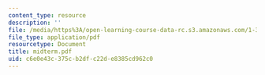```yaml
---
content_type: resource
description: ''
file: /media/https%3A/open-learning-course-data-rc.s3.amazonaws.com/1-34-waste-containment-and-remediation-technology-spring-2004/c6e0e43c375cb2dfc22de8385cd962c0_midterm.pdf
file_type: application/pdf
resourcetype: Document
title: midterm.pdf
uid: c6e0e43c-375c-b2df-c22d-e8385cd962c0
---
```

